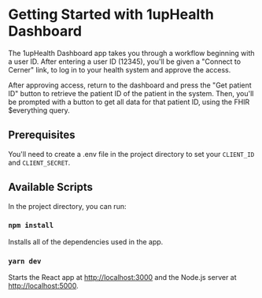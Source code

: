 # Getting Started with 1upHealth Dashboard

The 1upHealth Dashboard app takes you through a workflow beginning with a user ID. After entering a user ID (12345), you'll be given a "Connect to Cerner" link, to log in to your health system and approve the access.

After approving access, return to the dashboard and press the "Get patient ID" button to retrieve the patient ID of the patient in the system.
Then, you'll be prompted with a button to get all data for that patient ID, using the FHIR $everything query.

## Prerequisites

You'll need to create a .env file in the project directory to set your `CLIENT_ID` and `CLIENT_SECRET`.

## Available Scripts

In the project directory, you can run:

### `npm install`

Installs all of the dependencies used in the app.

### `yarn dev`

Starts the React app at [http://localhost:3000](http://localhost:3000) and the Node.js server at [http://localhost:5000](http://localhost:5000).
